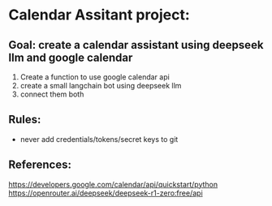 # Calendar Assitant project:
## Goal: create a calendar assistant using deepseek llm and google calendar
1. Create a function to use google calendar api
2. create a small langchain bot using deepseek llm
3. connect them both
## Rules:
- never add credentials/tokens/secret keys to git
## References:
https://developers.google.com/calendar/api/quickstart/python
https://openrouter.ai/deepseek/deepseek-r1-zero:free/api
